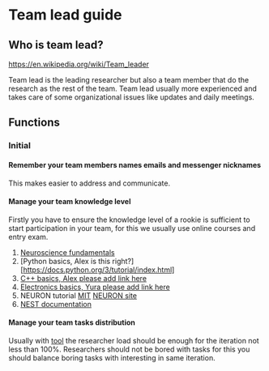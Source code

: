 # Team lead guide

## Who is team lead?

https://en.wikipedia.org/wiki/Team_leader

Team lead is the leading researcher but also a team member that do the research as the rest of the team.
Team lead usually more experienced and takes care of some organizational issues like updates and daily meetings.

## Functions

### Initial 

#### Remember your team members names emails and messenger nicknames
This makes easier to address and communicate.

#### Manage your team knowledge level
Firstly you have to ensure the knowledge level of a rookie is sufficient to start participation in your team, for this we usually use online courses and entry exam.

1. [Neuroscience fundamentals](mcb80x.org)
1. [Python basics, Alex is this right?][https://docs.python.org/3/tutorial/index.html]
1. [C++ basics, Alex please add link here]()
1. [Electronics basics, Yura please add link here]()
1. NEURON tutorial [MIT](http://web.mit.edu/neuron_v7.4/nrntuthtml/index.html) [NEURON site](https://www.neuron.yale.edu/neuron/docs#neuron-beginners)
1. [NEST documentation](https://nest-simulator.readthedocs.io/en/latest/)


#### Manage your team tasks distribution 
Usually with [tool](http://trello.com) the researcher load should be enough for the iteration not less than 100%. Researchers should not be bored with tasks for this you should balance boring tasks with interesting in same iteration.

